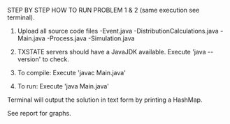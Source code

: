 STEP BY STEP HOW TO RUN PROBLEM 1 & 2 (same execution see terminal).

1) Upload all source code files
	-Event.java
	-DistributionCalculations.java
	-Main.java
	-Process.java
	-Simulation.java

2) TXSTATE servers should have a JavaJDK available. Execute 'java --version' to check.

3) To compile: Execute 'javac Main.java'

4) To run: Execute 'java Main.java'

Terminal will output the solution in text form by printing a HashMap.

See report for graphs.
